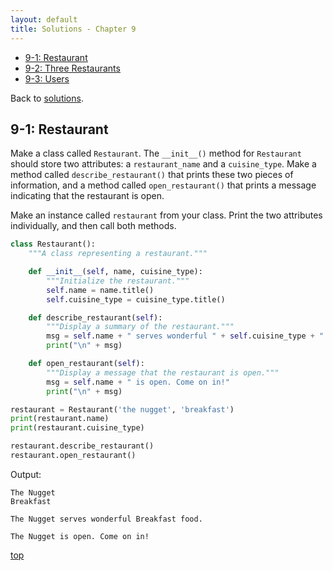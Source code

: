 ```yaml
---
layout: default
title: Solutions - Chapter 9
---
```


- [9-1: Restaurant](#restaurant)
- [9-2: Three Restaurants](#three-restaurants)
- [9-3: Users](#users)

Back to [solutions](#README.html).

9-1: Restaurant
---

Make a class called `Restaurant`. The `__init__()` method for `Restaurant` should store two attributes: a `restaurant_name` and a `cuisine_type`. Make a method called `describe_restaurant()` that prints these two pieces of information, and a method called `open_restaurant()` that prints a message indicating that the restaurant is open.

Make an instance called `restaurant` from your class. Print the two attributes individually, and then call both methods.

```python
class Restaurant():
    """A class representing a restaurant."""

    def __init__(self, name, cuisine_type):
        """Initialize the restaurant."""
        self.name = name.title()
        self.cuisine_type = cuisine_type.title()

    def describe_restaurant(self):
        """Display a summary of the restaurant."""
        msg = self.name + " serves wonderful " + self.cuisine_type + " food."
        print("\n" + msg)

    def open_restaurant(self):
        """Display a message that the restaurant is open."""
        msg = self.name + " is open. Come on in!"
        print("\n" + msg)

restaurant = Restaurant('the nugget', 'breakfast')
print(restaurant.name)
print(restaurant.cuisine_type)

restaurant.describe_restaurant()
restaurant.open_restaurant()
```

Output:

```
The Nugget
Breakfast

The Nugget serves wonderful Breakfast food.

The Nugget is open. Come on in!
```

[top](#)